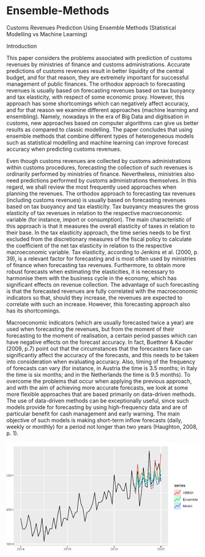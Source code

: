 # Ensemble-Methods
Customs Revenues Prediction Using Ensemble Methods (Statistical Modelling vs Machine Learning)
                                                                                                                              
        
Introduction

This paper considers the problems associated with prediction of customs revenues by
ministries of finance and customs administrations. Accurate predictions of customs
revenues result in better liquidity of the central budget, and for that reason, they are
extremely important for successful management of public finances. The orthodox
approach to forecasting revenues is usually based on forecasting revenues based on
tax buoyancy and tax elasticity, with respect of some economic proxy. However, this
approach has some shortcomings which can negatively affect accuracy, and for that
reason we examine different approaches (machine learning and ensembling). Namely,
nowadays in the era of Big Data and digitisation in customs, new approaches based
on computer algorithms can give us better results as compared to classic modelling.
The paper concludes that using ensemble methods that combine different types of
heterogeneous models such as statistical modelling and machine learning can improve
forecast accuracy when predicting customs revenues.

Even though customs revenues are collected by customs administrations within customs procedures,
forecasting the collection of such revenues is ordinarily performed by ministries of finance.
Nevertheless, ministries also need predictions performed by customs administrations themselves. In
this regard, we shall review the most frequently used approaches when planning the revenues.
The orthodox approach to forecasting tax revenues (including customs revenues) is usually based
on forecasting revenues based on tax buoyancy and tax elasticity. Tax buoyancy measures the gross
elasticity of tax revenues in relation to the respective macroeconomic variable (for instance, import
or consumption). The main characteristic of this approach is that it measures the overall elasticity of
taxes in relation to their base. In the tax elasticity approach, the time series needs to be first excluded
from the discretionary measures of the fiscal policy to calculate the coefficient of the net tax elasticity
in relation to the respective macroeconomic variable. Tax elasticity, according to Jenkins et al.
(2000, p. 39), is a relevant factor for forecasting and is most often used by ministries of finance when
forecasting tax revenues. Furthermore, to obtain more robust forecasts when estimating the elasticities,
it is necessary to harmonise them with the business cycle in the economy, which has significant effects
on revenue collection. The advantage of such forecasting is that the forecasted revenues are fully
correlated with the macroeconomic indicators so that, should they increase, the revenues are expected
to correlate with such an increase. However, this forecasting approach also has its shortcomings.


Macroeconomic indicators (which are usually forecasted twice a year) are used when forecasting
the revenues, but from the moment of their forecasting to the moment of realisation, a certain period
passes which can have negative effects on the forecast accuracy. In fact, Buettner & Kauder (2009, p.7)
point out that the circumstances that the forecasters face can significantly affect the accuracy of the
forecasts, and this needs to be taken into consideration when evaluating accuracy. Also, timing of the
frequency of forecasts can vary (for instance, in Austria the time is 3.5 months; in Italy the time is six
months; and in the Netherlands the time is 9.5 months).
To overcome the problems that occur when applying the previous approach, and with the aim of
achieving more accurate forecasts, we look at some more flexible approaches that are based primarily
on data-driven methods. The use of data-driven methods can be exceptionally useful, since such
models provide for forecasting by using high-frequency data and are of particular benefit for cash
management and early warning. The main objective of such models is making short-term inflow
forecasts (daily, weekly or monthly) for a period not longer than two years (Haughton, 2008, p. 1).


<p aligh="center">
<img src="https://github.com/jordans78/Ensemble-Methods/blob/main/Documentation/Capture.PNG" 
with="50%" height="50%"/> 
</p>   


